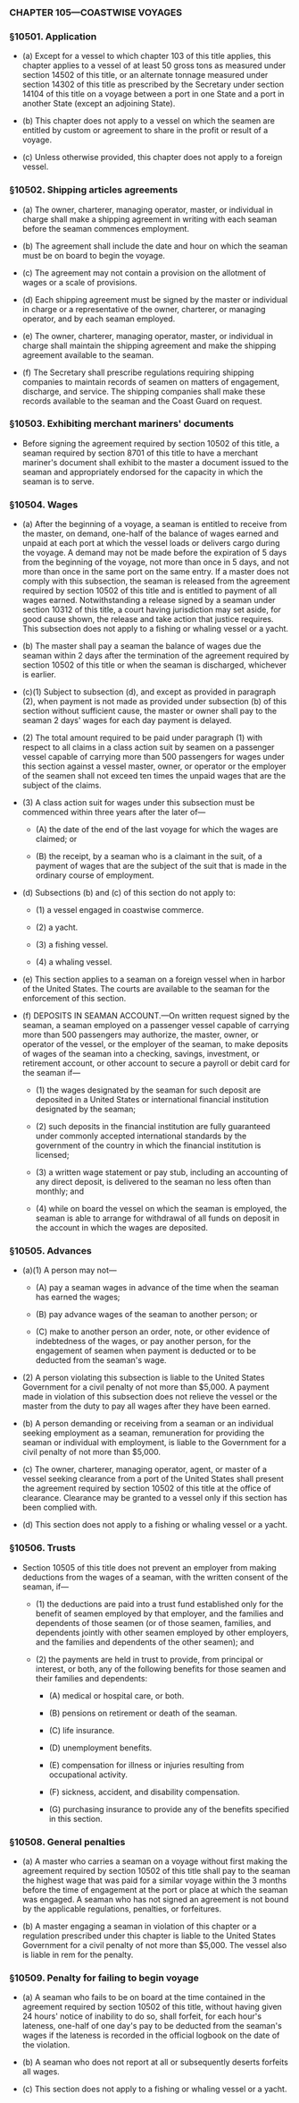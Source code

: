 ### **CHAPTER 105—COASTWISE VOYAGES**

### §10501. Application
* (a) Except for a vessel to which chapter 103 of this title applies, this chapter applies to a vessel of at least 50 gross tons as measured under section 14502 of this title, or an alternate tonnage measured under section 14302 of this title as prescribed by the Secretary under section 14104 of this title on a voyage between a port in one State and a port in another State (except an adjoining State).

* (b) This chapter does not apply to a vessel on which the seamen are entitled by custom or agreement to share in the profit or result of a voyage.

* (c) Unless otherwise provided, this chapter does not apply to a foreign vessel.

### §10502. Shipping articles agreements
* (a) The owner, charterer, managing operator, master, or individual in charge shall make a shipping agreement in writing with each seaman before the seaman commences employment.

* (b) The agreement shall include the date and hour on which the seaman must be on board to begin the voyage.

* (c) The agreement may not contain a provision on the allotment of wages or a scale of provisions.

* (d) Each shipping agreement must be signed by the master or individual in charge or a representative of the owner, charterer, or managing operator, and by each seaman employed.

* (e) The owner, charterer, managing operator, master, or individual in charge shall maintain the shipping agreement and make the shipping agreement available to the seaman.

* (f) The Secretary shall prescribe regulations requiring shipping companies to maintain records of seamen on matters of engagement, discharge, and service. The shipping companies shall make these records available to the seaman and the Coast Guard on request.

### §10503. Exhibiting merchant mariners' documents
* Before signing the agreement required by section 10502 of this title, a seaman required by section 8701 of this title to have a merchant mariner's document shall exhibit to the master a document issued to the seaman and appropriately endorsed for the capacity in which the seaman is to serve.

### §10504. Wages
* (a) After the beginning of a voyage, a seaman is entitled to receive from the master, on demand, one-half of the balance of wages earned and unpaid at each port at which the vessel loads or delivers cargo during the voyage. A demand may not be made before the expiration of 5 days from the beginning of the voyage, not more than once in 5 days, and not more than once in the same port on the same entry. If a master does not comply with this subsection, the seaman is released from the agreement required by section 10502 of this title and is entitled to payment of all wages earned. Notwithstanding a release signed by a seaman under section 10312 of this title, a court having jurisdiction may set aside, for good cause shown, the release and take action that justice requires. This subsection does not apply to a fishing or whaling vessel or a yacht.

* (b) The master shall pay a seaman the balance of wages due the seaman within 2 days after the termination of the agreement required by section 10502 of this title or when the seaman is discharged, whichever is earlier.

* (c)(1) Subject to subsection (d), and except as provided in paragraph (2), when payment is not made as provided under subsection (b) of this section without sufficient cause, the master or owner shall pay to the seaman 2 days' wages for each day payment is delayed.

* (2) The total amount required to be paid under paragraph (1) with respect to all claims in a class action suit by seamen on a passenger vessel capable of carrying more than 500 passengers for wages under this section against a vessel master, owner, or operator or the employer of the seamen shall not exceed ten times the unpaid wages that are the subject of the claims.

* (3) A class action suit for wages under this subsection must be commenced within three years after the later of—

  * (A) the date of the end of the last voyage for which the wages are claimed; or

  * (B) the receipt, by a seaman who is a claimant in the suit, of a payment of wages that are the subject of the suit that is made in the ordinary course of employment.


* (d) Subsections (b) and (c) of this section do not apply to:

  * (1) a vessel engaged in coastwise commerce.

  * (2) a yacht.

  * (3) a fishing vessel.

  * (4) a whaling vessel.


* (e) This section applies to a seaman on a foreign vessel when in harbor of the United States. The courts are available to the seaman for the enforcement of this section.

* (f) DEPOSITS IN SEAMAN ACCOUNT.—On written request signed by the seaman, a seaman employed on a passenger vessel capable of carrying more than 500 passengers may authorize, the master, owner, or operator of the vessel, or the employer of the seaman, to make deposits of wages of the seaman into a checking, savings, investment, or retirement account, or other account to secure a payroll or debit card for the seaman if—

  * (1) the wages designated by the seaman for such deposit are deposited in a United States or international financial institution designated by the seaman;

  * (2) such deposits in the financial institution are fully guaranteed under commonly accepted international standards by the government of the country in which the financial institution is licensed;

  * (3) a written wage statement or pay stub, including an accounting of any direct deposit, is delivered to the seaman no less often than monthly; and

  * (4) while on board the vessel on which the seaman is employed, the seaman is able to arrange for withdrawal of all funds on deposit in the account in which the wages are deposited.

### §10505. Advances
* (a)(1) A person may not—

  * (A) pay a seaman wages in advance of the time when the seaman has earned the wages;

  * (B) pay advance wages of the seaman to another person; or

  * (C) make to another person an order, note, or other evidence of indebtedness of the wages, or pay another person, for the engagement of seamen when payment is deducted or to be deducted from the seaman's wage.


* (2) A person violating this subsection is liable to the United States Government for a civil penalty of not more than $5,000. A payment made in violation of this subsection does not relieve the vessel or the master from the duty to pay all wages after they have been earned.

* (b) A person demanding or receiving from a seaman or an individual seeking employment as a seaman, remuneration for providing the seaman or individual with employment, is liable to the Government for a civil penalty of not more than $5,000.

* (c) The owner, charterer, managing operator, agent, or master of a vessel seeking clearance from a port of the United States shall present the agreement required by section 10502 of this title at the office of clearance. Clearance may be granted to a vessel only if this section has been complied with.

* (d) This section does not apply to a fishing or whaling vessel or a yacht.

### §10506. Trusts
* Section 10505 of this title does not prevent an employer from making deductions from the wages of a seaman, with the written consent of the seaman, if—

  * (1) the deductions are paid into a trust fund established only for the benefit of seamen employed by that employer, and the families and dependents of those seamen (or of those seamen, families, and dependents jointly with other seamen employed by other employers, and the families and dependents of the other seamen); and

  * (2) the payments are held in trust to provide, from principal or interest, or both, any of the following benefits for those seamen and their families and dependents:

    * (A) medical or hospital care, or both.

    * (B) pensions on retirement or death of the seaman.

    * (C) life insurance.

    * (D) unemployment benefits.

    * (E) compensation for illness or injuries resulting from occupational activity.

    * (F) sickness, accident, and disability compensation.

    * (G) purchasing insurance to provide any of the benefits specified in this section.

### §10508. General penalties
* (a) A master who carries a seaman on a voyage without first making the agreement required by section 10502 of this title shall pay to the seaman the highest wage that was paid for a similar voyage within the 3 months before the time of engagement at the port or place at which the seaman was engaged. A seaman who has not signed an agreement is not bound by the applicable regulations, penalties, or forfeitures.

* (b) A master engaging a seaman in violation of this chapter or a regulation prescribed under this chapter is liable to the United States Government for a civil penalty of not more than $5,000. The vessel also is liable in rem for the penalty.

### §10509. Penalty for failing to begin voyage
* (a) A seaman who fails to be on board at the time contained in the agreement required by section 10502 of this title, without having given 24 hours' notice of inability to do so, shall forfeit, for each hour's lateness, one-half of one day's pay to be deducted from the seaman's wages if the lateness is recorded in the official logbook on the date of the violation.

* (b) A seaman who does not report at all or subsequently deserts forfeits all wages.

* (c) This section does not apply to a fishing or whaling vessel or a yacht.